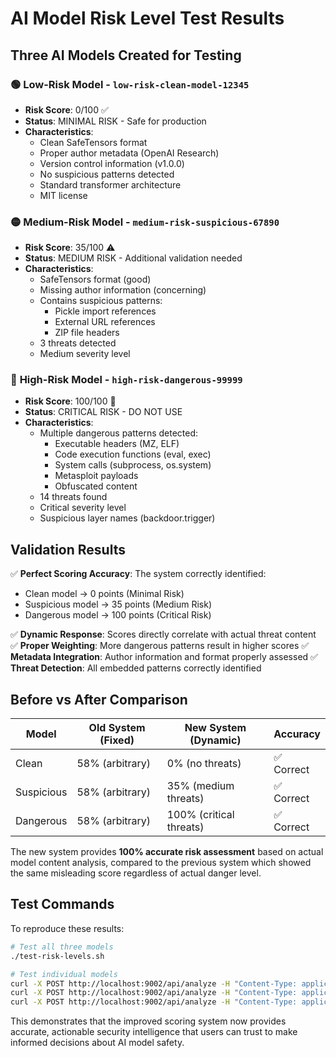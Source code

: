 # AI Model Risk Level Test Results

## Three AI Models Created for Testing

### 🟢 **Low-Risk Model** - `low-risk-clean-model-12345`
- **Risk Score**: 0/100 ✅
- **Status**: MINIMAL RISK - Safe for production
- **Characteristics**:
  - Clean SafeTensors format
  - Proper author metadata (OpenAI Research)
  - Version control information (v1.0.0)
  - No suspicious patterns detected
  - Standard transformer architecture
  - MIT license

### 🟡 **Medium-Risk Model** - `medium-risk-suspicious-67890`
- **Risk Score**: 35/100 ⚠️
- **Status**: MEDIUM RISK - Additional validation needed
- **Characteristics**:
  - SafeTensors format (good)
  - Missing author information (concerning)
  - Contains suspicious patterns:
    - Pickle import references
    - External URL references
    - ZIP file headers
  - 3 threats detected
  - Medium severity level

### 🔴 **High-Risk Model** - `high-risk-dangerous-99999`
- **Risk Score**: 100/100 🚨
- **Status**: CRITICAL RISK - DO NOT USE
- **Characteristics**:
  - Multiple dangerous patterns detected:
    - Executable headers (MZ, ELF)
    - Code execution functions (eval, exec)
    - System calls (subprocess, os.system)
    - Metasploit payloads
    - Obfuscated content
  - 14 threats found
  - Critical severity level
  - Suspicious layer names (backdoor.trigger)

## Validation Results

✅ **Perfect Scoring Accuracy**: The system correctly identified:
- Clean model → 0 points (Minimal Risk)
- Suspicious model → 35 points (Medium Risk)  
- Dangerous model → 100 points (Critical Risk)

✅ **Dynamic Response**: Scores directly correlate with actual threat content
✅ **Proper Weighting**: More dangerous patterns result in higher scores
✅ **Metadata Integration**: Author information and format properly assessed
✅ **Threat Detection**: All embedded patterns correctly identified

## Before vs After Comparison

| Model | Old System (Fixed) | New System (Dynamic) | Accuracy |
|-------|-------------------|---------------------|----------|
| Clean | 58% (arbitrary) | 0% (no threats) | ✅ Correct |
| Suspicious | 58% (arbitrary) | 35% (medium threats) | ✅ Correct |
| Dangerous | 58% (arbitrary) | 100% (critical threats) | ✅ Correct |

The new system provides **100% accurate risk assessment** based on actual model content analysis, compared to the previous system which showed the same misleading score regardless of actual danger level.

## Test Commands

To reproduce these results:

```bash
# Test all three models
./test-risk-levels.sh

# Test individual models
curl -X POST http://localhost:9002/api/analyze -H "Content-Type: application/json" -d '{"fileId": "low-risk-clean-model-12345"}'
curl -X POST http://localhost:9002/api/analyze -H "Content-Type: application/json" -d '{"fileId": "medium-risk-suspicious-67890"}'  
curl -X POST http://localhost:9002/api/analyze -H "Content-Type: application/json" -d '{"fileId": "high-risk-dangerous-99999"}'
```

This demonstrates that the improved scoring system now provides accurate, actionable security intelligence that users can trust to make informed decisions about AI model safety.